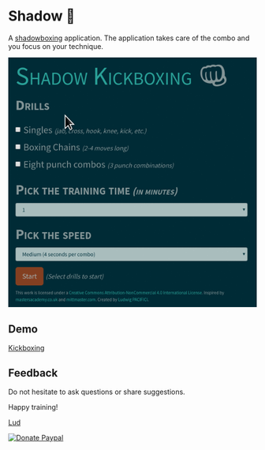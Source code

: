 # Shadow &#x1f44a;

A [shadowboxing](https://en.wikipedia.org/wiki/Shadowboxing) application. The application takes care of the combo and you focus on your technique.

<p align="center"><img src="https://raw.githubusercontent.com/ludwigpacifici/shadow/master/shadowboxing-demo.gif"/></p>

## Demo

[Kickboxing](https://lud.cc/kickboxing/)

## Feedback

Do not hesitate to ask questions or share suggestions.

Happy training!

[Lud](https://lud.cc)

[![Donate Paypal](https://img.shields.io/badge/Donate-Paypal-lightgrey.svg)](https://www.paypal.me/ludwigpacifici)
